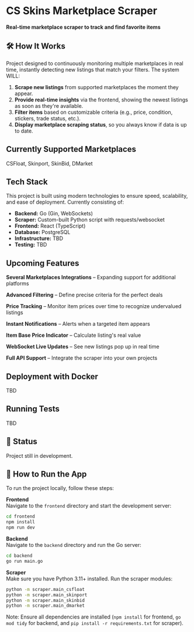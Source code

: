 # CS Skins Marketplace Scraper

**Real-time marketplace scraper to track and find favorite items**

## 🛠 How It Works

Project designed to continuously monitoring multiple marketplaces in real time, instantly detecting new listings that match your filters. The system WILL:

1. **Scrape new listings** from supported marketplaces the moment they appear.
2. **Provide real-time insights** via the frontend, showing the newest listings as soon as they're available.
3. **Filter items** based on customizable criteria (e.g., price, condition, stickers, trade status, etc.).
4. **Display marketplace scraping status**, so you always know if data is up to date.

## Currently Supported Marketplaces

CSFloat, Skinport, SkinBid, DMarket

## Tech Stack

This project is built using modern technologies to ensure speed, scalability, and ease of deployment. Currently consisting of:

- **Backend:** Go (Gin, WebSockets)
- **Scraper:** Custom-built Python script with requests/websocket
- **Frontend:** React (TypeScript)
- **Database:** PostgreSQL
- **Infrastructure:** TBD
- **Testing:** TBD

## Upcoming Features

**Several Marketplaces Integrations** – Expanding support for additional platforms

**Advanced Filtering** – Define precise criteria for the perfect deals

**Price Tracking** – Monitor item prices over time to recognize undervalued listings

**Instant Notifications** – Alerts when a targeted item appears

**Item Base Price Indicator** – Calculate listing's real value

**WebSocket Live Updates** – See new listings pop up in real time

**Full API Support** – Integrate the scraper into your own projects

## Deployment with Docker

TBD

## Running Tests

TBD

## 📌 Status

Project still in development.

## 🚀 How to Run the App

To run the project locally, follow these steps:

**Frontend**  
Navigate to the `frontend` directory and start the development server:
```bash
cd frontend
npm install
npm run dev
```

**Backend**  
Navigate to the `backend` directory and run the Go server:
```bash
cd backend
go run main.go
```

**Scraper**  
Make sure you have Python 3.11+ installed. Run the scraper modules:
```bash
python -m scraper.main_csfloat
python -m scraper.main_skinport
python -m scraper.main_skinbid
python -m scraper.main_dmarket
```
Note: Ensure all dependencies are installed (`npm install` for frontend, `go mod tidy` for backend, and `pip install -r requirements.txt` for scraper).
